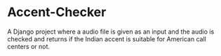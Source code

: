 # Accent-Checker
A Django project where a audio file is given as an input and the audio is checked and returns if the Indian accent is suitable for American call centers or not. 
